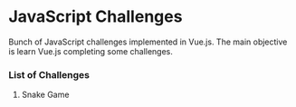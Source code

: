 # JavaScript Challenges

Bunch of JavaScript challenges implemented in Vue.js.
The main objective is learn Vue.js completing some challenges.

### List of Challenges

1. Snake Game
